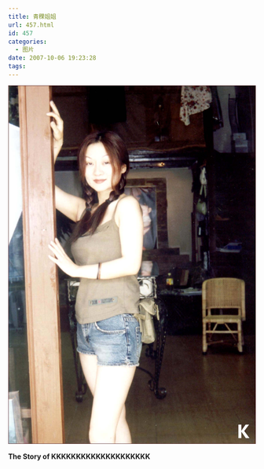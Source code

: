 ```yaml
---
title: 青稞姐姐
url: 457.html
id: 457
categories:
  - 图片
date: 2007-10-06 19:23:28
tags:
---
```


![](/images/attachments/month_0711/f200711313736.jpg)  

**The Story of KKKKKKKKKKKKKKKKKKKK**